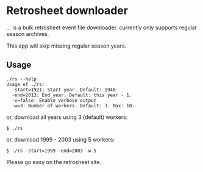 # Retrosheet downloader

... is a bulk retrosheet event file downloader.
currently only supports regular season archives.

This app will skip missing regular season years.

## Usage

```shell
./rs --help
Usage of ./rs:
  -start=1921: Start year. Default: 1940
  -end=2013: End year. Default: this year - 1.
  -v=false: Enable verbose output
  -w=3: Number of workers. Default: 3. Max: 10.
```

or, download all years using 3 (default) workers:

```shell
$ ./rs
```

or, download 1999 - 2003 using 5 workers:

```shell
$ ./rs -start=1999 -end=2003 -w 5
```

Please go easy on the retrosheet site.
